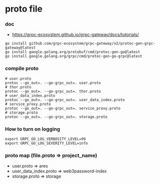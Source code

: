 # proto file

### doc
- https://grpc-ecosystem.github.io/grpc-gateway/docs/tutorials/
```
go install github.com/grpc-ecosystem/grpc-gateway/v2/protoc-gen-grpc-gateway@latest
go install google.golang.org/protobuf/cmd/protoc-gen-go@latest
go install google.golang.org/grpc/cmd/protoc-gen-go-grpc@latest
```

### compile proto
```shell
# user.proto
protoc --go_out=. --go-grpc_out=. user.proto
# thor.proto
protoc --go_out=. --go-grpc_out=. thor.proto
# user_data_index.proto
protoc --go_out=. --go-grpc_out=. user_data_index.proto
# service_proxy.proto
protoc --go_out=. --go-grpc_out=. service_proxy.proto
# storage.proto
protoc --go_out=. --go-grpc_out=. storage.proto
```

### How to turn on logging
```shell
export GRPC_GO_LOG_VERBOSITY_LEVEL=99
export GRPC_GO_LOG_SEVERITY_LEVEL=info
```

### proto map (file.proto => project_name)
- user.proto => ares
- user_data_index.proto => web3password-index
- storage.proto => storage